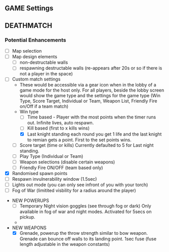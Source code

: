 ## GAME Settings


## DEATHMATCH
### Potential Enhancements
- [ ] Map selection
- [ ] Map design elements
    - [ ] non-destructable walls
    - [ ] respawning destructable walls (re-appears after 20s or so if there is not a player in the space)
- [ ] Custom match settings
  - These would be accessible via a gear icon when in the lobby of a game mode for the host only. For all players, beside the lobby screen would show the game type and the settings for the game type (Win Type, Score Target, Individual or Team, Weapon List, Friendly Fire on/Off if a team match)
  - Win type
    - [ ] Time based - Player with the most points when the timer runs out. Infinite lives, auto respawn.
    - [ ] Kill based (first to x kills wins)
    - [x] Last knight standing each round you get 1 life and the last knight to remian gets a point. First to the set points wins.
  - [ ] Score target (time or kills) Currently defaulted to 5 for Last night standing.
  - [ ] Play Type (Individual or Team)
  - [ ] Weapon selections (disable certain weapons)
  - [ ] Friendly Fire ON/OFF (team based only)
- [x] Randomised spawn points
- [ ] Respawn invulnerability window (1.5sec)
- [ ] Lights out mode (you can only see infront of you with your torch)
- [ ] Fog of War (limitited visbility for a radius around the player)
- NEW POWERUPS
    - [ ] Temporary Night vision goggles (see through fog or dark) Only available in fog of war and night modes. Activated for 5secs on pickup.
    - 
- NEW WEAPONS
    - [x] Grenade, powerup the throw strength similar to bow weapon. Grenade can bounce off walls to its landing point. 1sec fuse (fuse length adjustable in the weapon constants)
